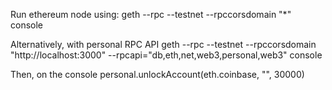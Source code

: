 Run ethereum node using:
geth --rpc --testnet --rpccorsdomain "*" console

Alternatively, with personal RPC API
geth --rpc --testnet --rpccorsdomain "http://localhost:3000" --rpcapi="db,eth,net,web3,personal,web3" console

Then, on the console
personal.unlockAccount(eth.coinbase, "<password>", 30000)